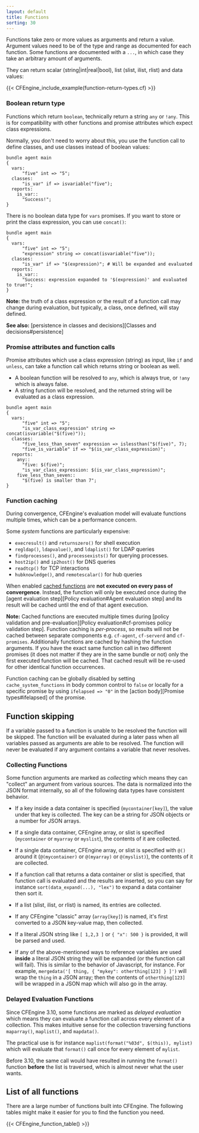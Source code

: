 ```yaml
---
layout: default
title: Functions
sorting: 30
---
```


Functions take zero or more values as arguments and return a value.
Argument values need to be of the type and range as documented for each
function. Some functions are documented with a `...`, in which case they
take an arbitrary amount of arguments.

They can return scalar (string|int|real|bool), list (slist, ilist, rlist) and data values:

{{< CFEngine_include_example(function-return-types.cf) >}}

### Boolean return type

Functions which return `boolean`, technically return a string `any` or `!any`.
This is for compatibility with other functions and promise attributes which
expect class expressions.

Normally, you don't need to worry about this, you use the function call to
define classes, and use classes instead of boolean values:

```cf3
bundle agent main
{
  vars:
      "five" int => "5";
  classes:
      "is_var" if => isvariable("five");
  reports:
    is_var::
      "Success!";
}
```

There is no boolean data type for `vars` promises.
If you want to store or print the class expression, you can use `concat()`:

```cf3
bundle agent main
{
  vars:
      "five" int => "5";
      "expression" string => concat(isvariable("five"));
  classes:
      "is_var" if => "$(expression)"; # Will be expanded and evaluated
  reports:
    is_var::
      "Success: expression expanded to '$(expression)' and evaluated to true!";
}
```

**Note:** the truth of a class expression or the result of a function call may
change during evaluation, but typically, a class, once defined, will stay defined.

**See also:** [persistence in classes and decisions][Classes and decisions#persistence]

### Promise attributes and function calls

Promise attributes which use a class expression (string) as input, like `if`
and `unless`, can take a function call which returns string or boolean as well.

- A boolean function will be resolved to `any`, which is always true, or `!any`
  which is always false.
- A string function will be resolved, and the returned string will be
  evaluated as a class expression.

```cf3
bundle agent main
{
  vars:
      "five" int => "5";
      "is_var_class_expression" string => concat(isvariable("$(five)"));
  classes:
      "five_less_than_seven" expression => islessthan("$(five)", 7);
      "five_is_variable" if => "$(is_var_class_expression)";
  reports:
    any::
      "five: $(five)";
      "is_var_class_expression: $(is_var_class_expression)";
    five_less_than_seven::
      "$(five) is smaller than 7";
}
```

### Function caching

During convergence, CFEngine's evaluation model will evaluate
functions multiple times, which can be a performance concern.

Some _system_ functions are particularly expensive:

<!--

You can get this list automatically with cf-promises --syntax-description json and a little jq.

cf-promises --syntax-description json | jq '.functions | with_entries(select(.value.cached==true)) | keys[]'
-->

- `execresult()` and `returnszero()` for shell execution
- `regldap()`, `ldapvalue()`, and `ldaplist()` for LDAP queries
- `findprocesses()`, and `processexists()` for querying processes.
- `host2ip()` and `ip2host()` for DNS queries
- `readtcp()` for TCP interactions
- `hubknowledge()`, and `remotescalar()` for hub queries

When enabled
[cached functions](https://docs.cfengine.com/docs/{{site.cfengine.branch}}/search.html?q=The+return+value+is+cached)
are **not executed on every pass of convergence**. Instead, the function will
only be executed once during the
[agent evaluation step][Policy evaluation#Agent evaluation step]
and its result will be cached until the end of that agent execution.

**Note:** Cached functions are executed multiple times during
[policy validation and pre-evaluation][Policy evaluation#cf-promises policy validation step].
Function caching is _per-process_, so results will not be cached between
separate components e.g. `cf-agent`, `cf-serverd` and `cf-promises`.
Additionally functions are cached by hashing the function arguments. If you have
the exact same function call in two different promises (it does not matter if
they are in the same bundle or not) only the first executed function will be
cached. That cached result will be re-used for other identical function
occurrences.

Function caching can be globally disabled by setting `cache_system_functions` in
body common control to `false` or locally for a specific promise by using
`ifelapsed => "0"` in the [action body][Promise types#ifelapsed]
of the promise.

## Function skipping

If a variable passed to a function is unable to be resolved the function will
be skipped. The function will be evaluated during a later pass when all
variables passed as arguments are able to be resolved. The function will never
be evaluated if any argument contains a variable that never resolves.

### Collecting Functions

Some function arguments are marked as _collecting_ which means they
can "collect" an argument from various sources. The data is normalized
into the JSON format internally, so all of the following data types
have consistent behavior.

- If a key inside a data container is specified (`mycontainer[key]`),
  the value under that key is collected. The key can be a string for
  JSON objects or a number for JSON arrays.

- If a single data container, CFEngine array, or slist is specified
  (`mycontainer` or `myarray` or `myslist`), the contents of it are
  collected.

- If a single data container, CFEngine array, or slist is specified
  with `@()` around it (`@(mycontainer)` or `@(myarray)` or
  `@(myslist)`), the contents of it are collected.

- If a function call that returns a data container or slist is
  specified, that function call is evaluated and the results are
  inserted, so you can say for instance `sort(data_expand(...), "lex")`
  to expand a data container then sort it.

- If a list (slist, ilist, or rlist) is named, its entries are collected.

- If any CFEngine "classic" array (`array[key]`) is named, it's first
  converted to a JSON key-value map, then collected.

- If a literal JSON string like `[ 1,2,3 ]` or `{ "x": 500 }` is
  provided, it will be parsed and used.

- If any of the above-mentioned ways to reference variables are used
  **inside** a literal JSON string they will be expanded (or the
  function call will fail). This is similar to the behavior of
  Javascript, for instance. For example, `mergedata('[ thing, { "mykey": otherthing[123] } ]')`
  will wrap the `thing` in a JSON array; then the contents of
  `otherthing[123]` will be wrapped in a JSON map which will also go in
  the array.

### Delayed Evaluation Functions

Since CFEngine 3.10, some functions are marked as _delayed evaluation_ which
means they can evaluate a function call across every element of a collection.
This makes intuitive sense for the collection traversing functions `maparray()`,
`maplist()`, and `mapdata()`.

The practical use is for instance `maplist(format("%03d", $(this)), mylist)`
which will evaluate that `format()` call once for every element of `mylist`.

Before 3.10, the same call would have resulted in running the `format()`
function **before** the list is traversed, which is almost never what the user
wants.

## List of all functions

There are a large number of functions built into CFEngine. The following
tables might make it easier for you to find the function you need.

{{< CFEngine_function_table() >}}
